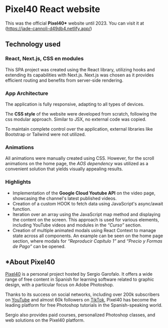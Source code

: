# Pixel40 React website

This was the official **Pixel40\*** website until 2023. You can visit it at (https://jade-cannoli-d49db4.netlify.app/)

## Technology used

### React, Next.js, CSS en modules

This SPA project was created using the React library, utilizing hooks and extending its capabilities with Next.js. Next.js was chosen as it provides efficient routing and benefits from server-side rendering.

### App Architecture

The application is fully responsive, adapting to all types of devices.

The **CSS style** of the website were developed from scratch, following the css modular approach. Similar to JSX, no external code was copied.

To maintain complete control over the application, external libraries like Bootstrap or Tailwind were not utilized.

### Animations

All animations were manually created using CSS. However, for the scroll animations on the home page, the _AOS dependency_ was utilized as a convenient solution that yields visually appealing results.

### Highlights

- Implementation of the **Google Cloud Youtube API** on the video page, showcasing the channel's latest published videos.
- Creation of a custom HOOK to fetch data using JavaScript's async/await function.
- Iteration over an array using the JavaScript map method and displaying the content on the screen. This approach is used for various elements, including YouTube videos and modules in the _“Curso”_ section.
- Creation of multiple animated modals using React Context to manage state across all components. An example can be seen on the home page section, where modals for _“Reproducir Capítulo 1”_ and _“Precio y Formas de Pago”_ can be opened.

## \*About Pixel40

[Pixel40](http://pixel40.com.ar) is a personal project hosted by Sergio Garofalo. It offers a wide range of free content in Spanish for learning software related to graphic design, with a particular focus on Adobe Photoshop.

Thanks to its success on social networks, including over 200k subscribers on [YouTube](https://youtube.com/@pixel40) and almost 60k followers on [TikTok](https://www.tiktok.com/@estudiopixel40), Pixel40 has become the leading platform for free Photoshop tutorials in the Spanish-speaking world.

Sergio also provides paid courses, personalized Photoshop classes, and web solutions on the Pixel40 platform.
